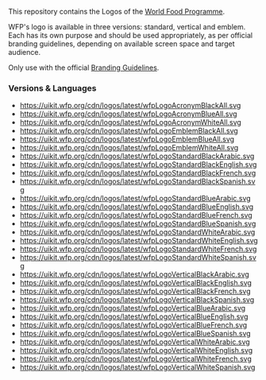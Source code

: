 This repository contains the Logos of the [World Food Programme](https://wfp.org).

WFP's logo is available in three versions: standard, vertical and emblem. Each has its own purpose and should be used appropriately, as per official branding guidelines, depending on available screen space and target audience.

Only use with the official [Branding Guidelines](https://multimedia.wfp.org/Share/23tkan8b083764852o51171483myj8ex).

### Versions & Languages

<!---CDN Urls-->

- https://uikit.wfp.org/cdn/logos/latest/wfpLogoAcronymBlackAll.svg
- https://uikit.wfp.org/cdn/logos/latest/wfpLogoAcronymBlueAll.svg
- https://uikit.wfp.org/cdn/logos/latest/wfpLogoAcronymWhiteAll.svg
- https://uikit.wfp.org/cdn/logos/latest/wfpLogoEmblemBlackAll.svg
- https://uikit.wfp.org/cdn/logos/latest/wfpLogoEmblemBlueAll.svg
- https://uikit.wfp.org/cdn/logos/latest/wfpLogoEmblemWhiteAll.svg
- https://uikit.wfp.org/cdn/logos/latest/wfpLogoStandardBlackArabic.svg
- https://uikit.wfp.org/cdn/logos/latest/wfpLogoStandardBlackEnglish.svg
- https://uikit.wfp.org/cdn/logos/latest/wfpLogoStandardBlackFrench.svg
- https://uikit.wfp.org/cdn/logos/latest/wfpLogoStandardBlackSpanish.svg
- https://uikit.wfp.org/cdn/logos/latest/wfpLogoStandardBlueArabic.svg
- https://uikit.wfp.org/cdn/logos/latest/wfpLogoStandardBlueEnglish.svg
- https://uikit.wfp.org/cdn/logos/latest/wfpLogoStandardBlueFrench.svg
- https://uikit.wfp.org/cdn/logos/latest/wfpLogoStandardBlueSpanish.svg
- https://uikit.wfp.org/cdn/logos/latest/wfpLogoStandardWhiteArabic.svg
- https://uikit.wfp.org/cdn/logos/latest/wfpLogoStandardWhiteEnglish.svg
- https://uikit.wfp.org/cdn/logos/latest/wfpLogoStandardWhiteFrench.svg
- https://uikit.wfp.org/cdn/logos/latest/wfpLogoStandardWhiteSpanish.svg
- https://uikit.wfp.org/cdn/logos/latest/wfpLogoVerticalBlackArabic.svg
- https://uikit.wfp.org/cdn/logos/latest/wfpLogoVerticalBlackEnglish.svg
- https://uikit.wfp.org/cdn/logos/latest/wfpLogoVerticalBlackFrench.svg
- https://uikit.wfp.org/cdn/logos/latest/wfpLogoVerticalBlackSpanish.svg
- https://uikit.wfp.org/cdn/logos/latest/wfpLogoVerticalBlueArabic.svg
- https://uikit.wfp.org/cdn/logos/latest/wfpLogoVerticalBlueEnglish.svg
- https://uikit.wfp.org/cdn/logos/latest/wfpLogoVerticalBlueFrench.svg
- https://uikit.wfp.org/cdn/logos/latest/wfpLogoVerticalBlueSpanish.svg
- https://uikit.wfp.org/cdn/logos/latest/wfpLogoVerticalWhiteArabic.svg
- https://uikit.wfp.org/cdn/logos/latest/wfpLogoVerticalWhiteEnglish.svg
- https://uikit.wfp.org/cdn/logos/latest/wfpLogoVerticalWhiteFrench.svg
- https://uikit.wfp.org/cdn/logos/latest/wfpLogoVerticalWhiteSpanish.svg
